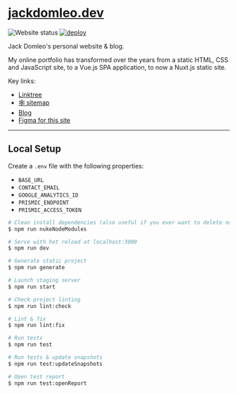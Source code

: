 # [jackdomleo.dev](https://jackdomleo.dev)

![Website status](https://img.shields.io/website?down_color=red&down_message=offline&up_color=green&up_message=online&url=https%3A%2F%2Fjackdomleo.dev "Website status")
[![deploy](https://github.com/jackdomleo7/jackdomleo.dev/actions/workflows/deploy.yml/badge.svg)](https://github.com/jackdomleo7/jackdomleo.dev/actions/workflows/deploy.yml)

Jack Domleo's personal website & blog.

My online portfolio has transformed over the years from a static HTML, CSS and JavaScript site, to a Vue.js SPA application, to now a Nuxt.js static site.

Key links:
- [Linktree](https://linktr.ee/jackdomleo7)
- [🕸 sitemap](https://jackdomleo.dev/sitemap.xml)
- [Blog](https://jackdomleo.dev/blog)
- [Figma for this site](https://www.figma.com/file/2yHwcL7eCVKiWFCBOugiTm/jackdomleo.dev)

---

## Local Setup

Create a `.env` file with the following properties:
- `BASE_URL`
- `CONTACT_EMAIL`
- `GOOGLE_ANALYTICS_ID`
- `PRISMIC_ENDPOINT`
- `PRISMIC_ACCESS_TOKEN`

```bash
# Clean install dependencies (also useful if you ever want to delete node_modiles rapidly)
$ npm run nukeNodeModules

# Serve with hot reload at localhost:3000
$ npm run dev

# Generate static project
$ npm run generate

# Launch staging server
$ npm run start

# Check project linting
$ npm run lint:check

# Lint & fix
$ npm run lint:fix

# Run tests
$ npm run test

# Run tests & update snapshots
$ npm run test:updateSnapshots

# Open test report
$ npm run test:openReport
```
